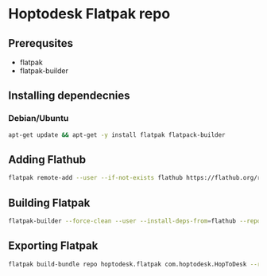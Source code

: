 # Hoptodesk Flatpak repo

## Prerequsites
- flatpak
- flatpak-builder

## Installing dependecnies
### Debian/Ubuntu
```bash
apt-get update && apt-get -y install flatpak flatpack-builder
```

## Adding Flathub
```bash
flatpak remote-add --user --if-not-exists flathub https://flathub.org/repo/flathub.flatpakrepo
```

## Building Flatpak
```bash
flatpak-builder --force-clean --user --install-deps-from=flathub --repo=repo --install builddir com.hoptodesk.HopToDesk.json
```

## Exporting Flatpak
```bash
flatpak build-bundle repo hoptodesk.flatpak com.hoptodesk.HopToDesk --runtime-repo=https://flathub.org/repo/flathub.flatpakrepo
```

